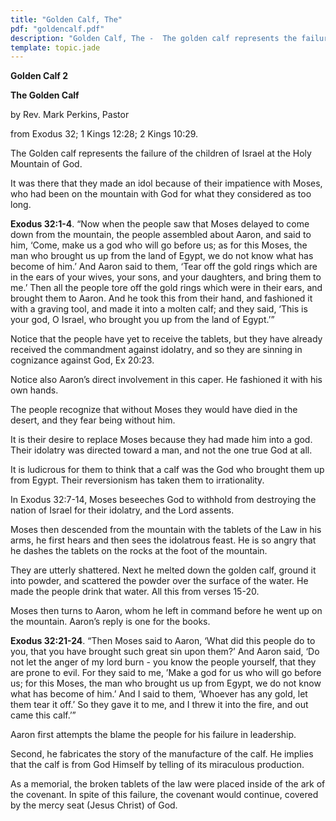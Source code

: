 ```yaml
---
title: "Golden Calf, The"
pdf: "goldencalf.pdf"
description: "Golden Calf, The -  The golden calf represents the failure of the children of Israel at the Holy Mountain of God."
template: topic.jade
---
```



**Golden Calf 2**

**The Golden Calf**

by Rev. Mark Perkins, Pastor

from Exodus 32; 1 Kings 12:28; 2 Kings 10:29.

The Golden calf represents the failure of the children of Israel at the
Holy Mountain of God.

It was there that they made an idol because of their impatience with
Moses, who had been on the mountain with God for what they considered as
too long.

**Exodus 32:1-4**. “Now when the people saw that Moses delayed to come
down from the mountain, the people assembled about Aaron, and said to
him, ‘Come, make us a god who will go before us; as for this Moses, the
man who brought us up from the land of Egypt, we do not know what has
become of him.’ And Aaron said to them, ‘Tear off the gold rings which
are in the ears of your wives, your sons, and your daughters, and bring
them to me.’ Then all the people tore off the gold rings which were in
their ears, and brought them to Aaron. And he took this from their hand,
and fashioned it with a graving tool, and made it into a molten calf;
and they said, ‘This is your god, O Israel, who brought you up from the
land of Egypt.’”

Notice that the people have yet to receive the tablets, but they have
already received the commandment against idolatry, and so they are
sinning in cognizance against God, Ex 20:23.

Notice also Aaron’s direct involvement in this caper. He fashioned it
with his own hands.

The people recognize that without Moses they would have died in the
desert, and they fear being without him.

It is their desire to replace Moses because they had made him into a
god. Their idolatry was directed toward a man, and not the one true God
at all.

It is ludicrous for them to think that a calf was the God who brought
them up from Egypt. Their reversionism has taken them to irrationality.

In Exodus 32:7-14, Moses beseeches God to withhold from destroying the
nation of Israel for their idolatry, and the Lord assents.

Moses then descended from the mountain with the tablets of the Law in
his arms, he first hears and then sees the idolatrous feast. He is so
angry that he dashes the tablets on the rocks at the foot of the
mountain.

They are utterly shattered. Next he melted down the golden calf, ground
it into powder, and scattered the powder over the surface of the water.
He made the people drink that water. All this from verses 15-20.

Moses then turns to Aaron, whom he left in command before he went up on
the mountain. Aaron’s reply is one for the books.

**Exodus 32:21-24**. “Then Moses said to Aaron, ‘What did this people do
to you, that you have brought such great sin upon them?’ And Aaron said,
‘Do not let the anger of my lord burn - you know the people yourself,
that they are prone to evil. For they said to me, ’Make a god for us who
will go before us; for this Moses, the man who brought us up from Egypt,
we do not know what has become of him.’ And I said to them, ‘Whoever has
any gold, let them tear it off.’ So they gave it to me, and I threw it
into the fire, and out came this calf.’”

Aaron first attempts the blame the people for his failure in leadership.

Second, he fabricates the story of the manufacture of the calf. He
implies that the calf is from God Himself by telling of its miraculous
production.

As a memorial, the broken tablets of the law were placed inside of the
ark of the covenant. In spite of this failure, the covenant would
continue, covered by the mercy seat (Jesus Christ) of God.

